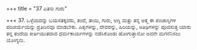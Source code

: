 +++
title = "37 ಪಿತನು ಗುರು"

+++
37. ಒಳ್ಳೆಯದನ್ನು ಬಯಸತಕ್ಕವರು, ತಂದೆ, ತಾಯಿ, ಗುರು, ಅಗ್ನಿ ಮತ್ತು ತನ್ನ ಆತ್ಮ ಈ ಪಂಚಾಗ್ನಿಗಳ ಪರಿಚರ್ಯೆಯನ್ನು  ಪ್ರತಿದಿನವೂ  ಮಾಡಬೇಕು. ಪಿತೃಗಳನ್ನು, ದೇವರನ್ನು, ಹಿರಿಯನ್ನು, ಅತಿಥಿಗಳನ್ನು ಪೂಜಿಸುತ್ತ ಯಾರು ತನ್ನ ತಂದೆಯ ಕೀರ್ತಿಯುತವಾದ ಧರ್ಮಕಾರ್ಯಗಳನ್ನು ನಡೆಸಿಕೊಂಡು ಹೋಗುತ್ತಾನೋ ಅವನೇ ಮಗನೆನಿಸಲು ಯೋಗ್ಯನು.